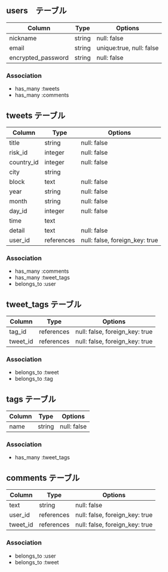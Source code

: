 ## users　テーブル

| Column             | Type   | Options                  |
|--------------------|--------|--------------------------|
| nickname           | string | null: false              | ニックネーム
| email              | string | unique:true, null: false | メールアドレス
| encrypted_password | string | null: false              | パスワード

### Association
- has_many :tweets
- has_many :comments

## tweets テーブル

| Column             | Type       | Options                        |
|--------------------|------------|--------------------------------|
| title              | string     | null: false                    | タイトル
| risk_id            | integer    | null: false                    | 危険度　アクティブハッシュ
| country_id         | integer    | null: false                    | 国　アクティブハッシュ
| city               | string     |                                | 地域
| block              | text       | null: false                    | 場所
| year               | string     | null: false                    | 年
| month              | string     | null: false                    | 月
| day_id             | integer    | null: false                    | 朝昼晩　アクティブハッシュ
| time               | text       |                                | 時間
| detail             | text       | null: false                    | 内容説明
| user_id            | references | null: false, foreign_key: true |

### Association
- has_many   :comments
- has_many   :tweet_tags
- belongs_to :user





## tweet_tags テーブル

| Column    | Type       | Options                        |
|-----------|------------|--------------------------------|
| tag_id    | references | null: false, foreign_key: true |
| tweet_id  | references | null: false, foreign_key: true |

### Association
- belongs_to :tweet
- belongs_to :tag



## tags テーブル

| Column             | Type   | Options                  |
|--------------------|--------|--------------------------|
| name               | string | null: false              | タグ名

### Association
- has_many   :tweet_tags




## comments テーブル

| Column   | Type       | Options                        |
|----------|------------|--------------------------------|
| text     | string     | null: false                    | コメント
| user_id  | references | null: false, foreign_key: true |
| tweet_id | references | null: false, foreign_key: true |

### Association
- belongs_to :user
- belongs_to :tweet


